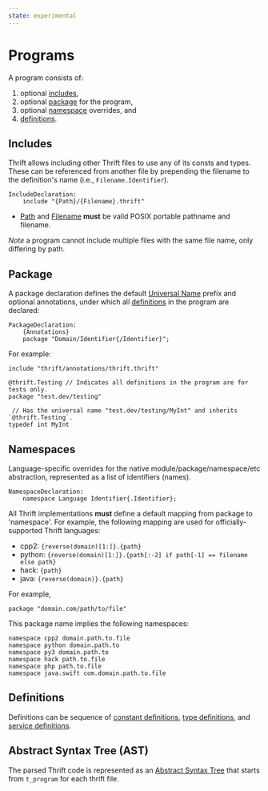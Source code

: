 ```yaml
---
state: experimental
---
```


# Programs

A program consists of:

1. optional [includes](#includes),
2. optional [package](#package) for the program,
3. optional [namespace](#namespaces) overrides, and
4. [definitions](#definitions).

## Includes

Thrift allows including other Thrift files to use any of its consts and types. These can be referenced from another file by prepending the filename to the definition's name (i.e., `Filename.Identifier`).

```
IncludeDeclaration:
    include "{Path}/{Filename}.thrift"
```

- [Path](https://pubs.opengroup.org/onlinepubs/9699919799/basedefs/V1_chap03.html#tag_03_271) and [Filename](https://pubs.opengroup.org/onlinepubs/9699919799/basedefs/V1_chap03.html#tag_03_170) **must** be valid POSIX portable pathname and filename.

*Note* a program cannot include multiple files with the same file name, only differing by path.

## Package

A package declaration defines the default [Universal Name](universal-name.md) prefix and optional annotations, under which all [definitions](#definitions) in the program are declared:

```
PackageDeclaration:
    {Annotations}
    package "Domain/Identifier{/Identifier}";
```

For example:

```
include "thrift/annotations/thrift.thrift"

@thrift.Testing // Indicates all definitions in the program are for tests only.
package "test.dev/testing"

 // Has the universal name "test.dev/testing/MyInt" and inherits `@thrift.Testing`.
typedef int MyInt
```

## Namespaces

Language-specific overrides for the native module/package/namespace/etc abstraction, represented as a list of identifiers (names).

```
NamespaceDeclaration:
    namespace Language Identifier{.Identifier};
```

All Thrift implementations **must** define a default mapping from package to 'namespace'. For example, the following mapping are used for officially-supported Thrift languages:

- cpp2: `{reverse(domain)[1:]}.{path}`
- python: `{reverse(domain)[1:]}.{path[:-2] if path[-1] == filename else path}`
- hack: `{path}`
- java: `{reverse(domain)}.{path}`

For example,

```
package "domain.com/path/to/file"
```

This package name implies the following namespaces:

```
namespace cpp2 domain.path.to.file
namespace python domain.path.to
namespace py3 domain.path.to
namespace hack path.to.file
namespace php path.to.file
namespace java.swift com.domain.path.to.file
```

## Definitions

Definitions can be sequence of [constant definitions](../idl/idl-reference#constant-definitions), [type definitions](../idl/idl-reference#type-definitions), and [service definitions](../idl/idl-reference#services).


## Abstract Syntax Tree (AST)

The parsed Thrift code is represented as an [Abstract Syntax Tree](https://github.com/facebook/fbthrift/tree/main/thrift/compiler/ast) that starts from `t_program` for each thrift file.
